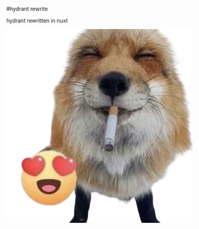 
#hydrant rewrite

hydrant rewritten in nuxt

![Logo](https://raw.githubusercontent.com/antekmeco/site/main/assets/img/fox1.png)

